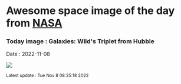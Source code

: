 
# Awesome space image of the day from [NASA](https://api.nasa.gov/)

### Today image : Galaxies: Wild's Triplet from Hubble
Date : 2022-11-08

![](https://apod.nasa.gov/apod/image/2211/WildTriplet_Hubble_960.jpg)

<small>Latest update : Tue Nov  8 08:25:18 2022</small>
        